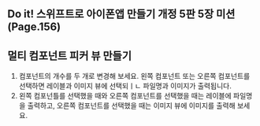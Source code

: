 ## Do it! 스위프트로 아이폰앱 만들기 개정 5판 5장 미션 (Page.156)
## 멀티 컴포넌트 피커 뷰 만들기
1. 컴포넌트의 개수를 두 개로 변경해 보세요. 왼쪽 컴포넌트 또는 오른쪽 컴포넌트를 선택하면 레이블과 이미지 뷰에 선택되ㅣㄴ 파일명과 이미지가 출력됩니다.
2. 왼쪽 컴포넌틀를 선택했을 때와 오른쪽 컴포넌트를 선택했을 때는 레이블에 파일명을 출력하고, 오른쪽 컴포넌트를 선택했을 때는 이미지 뷰에 이미지를 출력해 보세요.